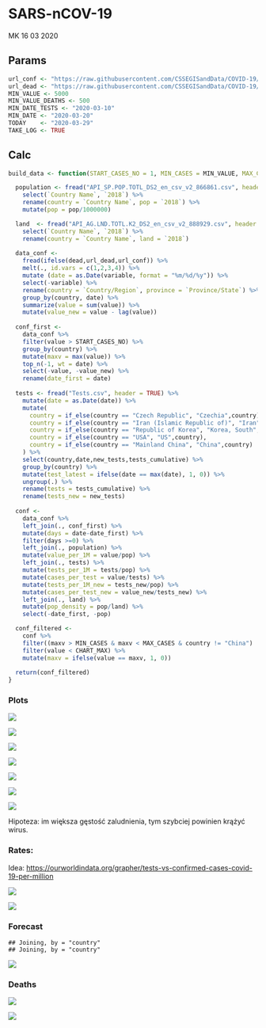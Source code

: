 SARS-nCOV-19
================
MK
16 03 2020

## Params

``` r
url_conf <- "https://raw.githubusercontent.com/CSSEGISandData/COVID-19/master/csse_covid_19_data/csse_covid_19_time_series/time_series_covid19_confirmed_global.csv"
url_dead <- "https://raw.githubusercontent.com/CSSEGISandData/COVID-19/master/csse_covid_19_data/csse_covid_19_time_series/time_series_covid19_deaths_global.csv"
MIN_VALUE <- 5000
MIN_VALUE_DEATHS <- 500
MIN_DATE_TESTS <- "2020-03-10"
MIN_DATE <- "2020-03-20"
TODAY    <- "2020-03-29"
TAKE_LOG <- TRUE
```

## Calc

``` r
build_data <- function(START_CASES_NO = 1, MIN_CASES = MIN_VALUE, MAX_CASES = Inf, CHART_MAX = 10000, countries_include = c("Poland"), dead=FALSE){

  population <- fread("API_SP.POP.TOTL_DS2_en_csv_v2_866861.csv", header = TRUE) %>% 
    select(`Country Name`, `2018`) %>% 
    rename(country = `Country Name`, pop = `2018`) %>%
    mutate(pop = pop/1000000)

  land  <- fread("API_AG.LND.TOTL.K2_DS2_en_csv_v2_888929.csv", header = TRUE) %>% 
    select(`Country Name`, `2018`) %>% 
    rename(country = `Country Name`, land = `2018`)
  
  data_conf <- 
    fread(ifelse(dead,url_dead,url_conf)) %>% 
    melt(., id.vars = c(1,2,3,4)) %>% 
    mutate (date = as.Date(variable, format = "%m/%d/%y")) %>% 
    select(-variable) %>% 
    rename(country = `Country/Region`, province = `Province/State`) %>% 
    group_by(country, date) %>% 
    summarize(value = sum(value)) %>%
    mutate(value_new = value - lag(value))
  
  conf_first <- 
    data_conf %>% 
    filter(value > START_CASES_NO) %>% 
    group_by(country) %>% 
    mutate(maxv = max(value)) %>% 
    top_n(-1, wt = date) %>% 
    select(-value, -value_new) %>% 
    rename(date_first = date)
  
  tests <- fread("Tests.csv", header = TRUE) %>%
    mutate(date = as.Date(date)) %>%
    mutate(
      country = if_else(country == "Czech Republic", "Czechia",country),
      country = if_else(country == "Iran (Islamic Republic of)", "Iran",country),
      country = if_else(country == "Republic of Korea", "Korea, South",country),
      country = if_else(country == "USA", "US",country),
      country = if_else(country == "Mainland China", "China",country)
    ) %>%
    select(country,date,new_tests,tests_cumulative) %>%
    group_by(country) %>%
    mutate(test_latest = ifelse(date == max(date), 1, 0)) %>%
    ungroup(.) %>%
    rename(tests = tests_cumulative) %>%
    rename(tests_new = new_tests)
  
  conf <- 
    data_conf %>% 
    left_join(., conf_first) %>% 
    mutate(days = date-date_first) %>% 
    filter(days >=0) %>% 
    left_join(., population) %>% 
    mutate(value_per_1M = value/pop) %>%
    left_join(., tests) %>%
    mutate(tests_per_1M = tests/pop) %>%
    mutate(cases_per_test = value/tests) %>%
    mutate(tests_per_1M_new = tests_new/pop) %>%
    mutate(cases_per_test_new = value_new/tests_new) %>%    
    left_join(., land) %>%
    mutate(pop_density = pop/land) %>%
    select(-date_first, -pop)

  conf_filtered <- 
    conf %>% 
    filter((maxv > MIN_CASES & maxv < MAX_CASES & country != "China") | country %in% countries_include) %>%
    filter(value < CHART_MAX) %>%
    mutate(maxv = ifelse(value == maxv, 1, 0))
  
  return(conf_filtered)
}
```

### Plots

![](main_files/figure-gfm/unnamed-chunk-3-1.png)<!-- -->

![](main_files/figure-gfm/unnamed-chunk-4-1.png)<!-- -->

![](main_files/figure-gfm/unnamed-chunk-5-1.png)<!-- -->

![](main_files/figure-gfm/unnamed-chunk-6-1.png)<!-- -->

![](main_files/figure-gfm/unnamed-chunk-7-1.png)<!-- -->

![](main_files/figure-gfm/unnamed-chunk-8-1.png)<!-- -->

![](main_files/figure-gfm/unnamed-chunk-9-1.png)<!-- -->

Hipoteza: im większa gęstość zaludnienia, tym szybciej powinien krążyć
wirus.

### Rates:

Idea:
<https://ourworldindata.org/grapher/tests-vs-confirmed-cases-covid-19-per-million>

![](main_files/figure-gfm/unnamed-chunk-10-1.png)<!-- -->

![](main_files/figure-gfm/unnamed-chunk-11-1.png)<!-- -->

### Forecast

    ## Joining, by = "country"
    ## Joining, by = "country"

![](main_files/figure-gfm/unnamed-chunk-12-1.png)<!-- -->

### Deaths

![](main_files/figure-gfm/unnamed-chunk-13-1.png)<!-- -->

![](main_files/figure-gfm/unnamed-chunk-14-1.png)<!-- -->
